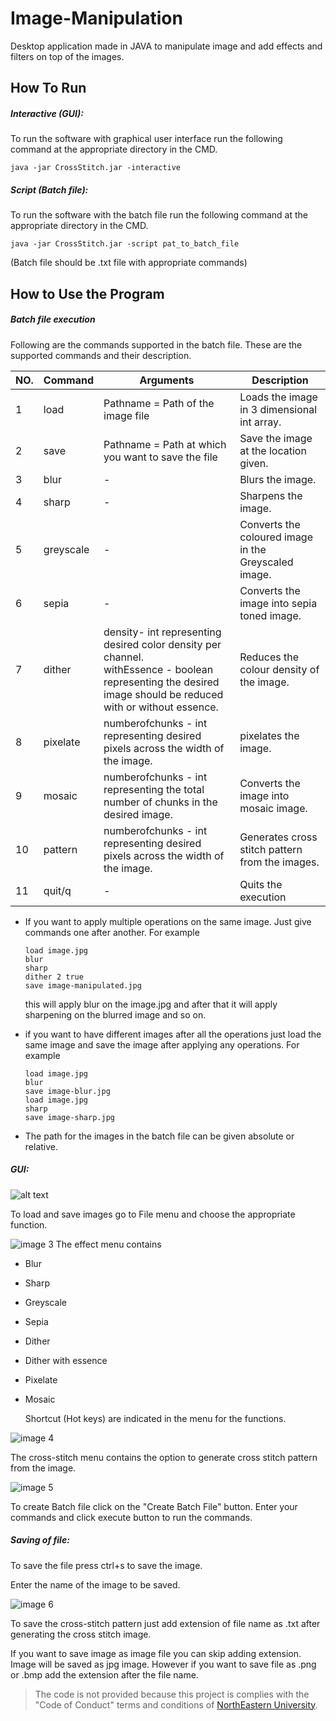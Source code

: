 # Image-Manipulation
Desktop application made in JAVA to manipulate image and add effects and filters on top of the images.
## How To Run
##### Interactive (GUI):

To run the software with graphical user interface run the following command at the appropriate directory in the CMD.

    java -jar CrossStitch.jar -interactive

##### Script (Batch file):

To run the software with the batch file run the following command at the appropriate directory in the CMD.

```
java -jar CrossStitch.jar -script pat_to_batch_file
```

(Batch file should be .txt file with appropriate commands)



## How to Use the Program
##### Batch file execution

Following are the commands supported in the batch file.
These are the supported commands and their description.

| NO.  | Command                        | Arguments                                                    | Description                                          |
| :--- | ------------------------------ | ------------------------------------------------------------ | ---------------------------------------------------- |
| 1    | load <Pathname>                | Pathname = Path of the image file                            | Loads the image in 3 dimensional int array.          |
| 2    | save <Pathname>                | Pathname = Path at which you want to save the file           | Save the image at the location given.                |
| 3    | blur                           | -                                                            | Blurs the image.                                     |
| 4    | sharp                          | -                                                            | Sharpens the image.                                  |
| 5    | greyscale                      | -                                                            | Converts the coloured image in the Greyscaled image. |
| 6    | sepia                          | -                                                            | Converts the image into sepia toned image.           |
| 7    | dither <density> <withEssence> | density- int representing desired color density per channel. <br /> withEssence - boolean representing the desired image should be reduced with or without essence. | Reduces the colour density of the image.             |
| 8    | pixelate <numberofChunks>      | numberofchunks - int representing desired pixels across the width of the image. | pixelates the image.                                 |
| 9    | mosaic <numberofchunks>        | numberofchunks - int representing the total number of chunks in the desired image. | Converts the image into mosaic image.                |
| 10   | pattern <numberofchunks>       | numberofchunks - int representing desired pixels across the width of the image. | Generates cross stitch pattern from the images.      |
| 11   | quit/q                         | -                                                            | Quits the execution                                  |

- If you want to apply multiple operations on the same image. Just give commands one after another. For example

  ```
  load image.jpg
  blur
  sharp
  dither 2 true
  save image-manipulated.jpg
  ```

  this will apply blur on the image.jpg and after that it will apply sharpening on the blurred image and so on.

- if you want to have different images after all the operations just load the same image and save the image after applying any operations. For example

  ```
  load image.jpg
  blur
  save image-blur.jpg
  load image.jpg
  sharp
  save image-sharp.jpg
  ```


- The path for the images in the batch file can be given absolute or relative.



##### GUI:

![alt text](https://github.com/artikbharoliya/Image-Manipulation/blob/main/reference%20images/image%201.png)

To load and save images go to File menu and choose the appropriate function. 


![image 3](https://github.com/artikbharoliya/Image-Manipulation/blob/main/reference%20images/image%203.png)
The effect menu contains 

- Blur

- Sharp

- Greyscale

- Sepia

- Dither

- Dither with essence

- Pixelate

- Mosaic

  Shortcut (Hot keys) are indicated in the menu for the functions.
  
  
![image 4](https://github.com/artikbharoliya/Image-Manipulation/blob/main/reference%20images/image%204.png)



The cross-stitch menu contains the option to generate cross stitch pattern from the image.



![image 5](https://github.com/artikbharoliya/Image-Manipulation/blob/main/reference%20images/image%205.png)



To create Batch file click on the "Create Batch File" button. Enter your commands and click execute button to run the commands.

##### Saving of file:

To save the file press ctrl+s to save the image.

Enter the name of the image to be saved.

![image 6](https://github.com/artikbharoliya/Image-Manipulation/blob/main/reference%20images/image%206.png)

To save the cross-stitch pattern just add extension of file name as .txt after generating the cross stitch image.

If you want to save image as image file you can skip adding extension. Image will be saved as jpg image. However if you want to save file as .png or .bmp add the extension after the file name.



> The code is not provided because this project is complies with the "Code of Conduct" terms and conditions of [NorthEastern University](http://www.northeastern.edu/osccr/code-of-student-conduct/).
